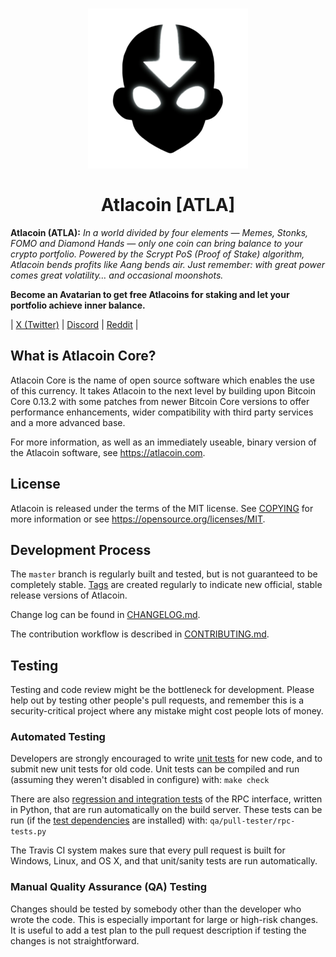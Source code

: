 <h1 align="center">
<img src="https://raw.githubusercontent.com/atlacoin/atlacoin-com/refs/heads/master/img/logo.png" alt="Atlacoin" width="256"/>
<br/><br/>
Atlacoin [ATLA]
</h1>

**Atlacoin (ATLA):** *In a world divided by four elements — Memes, Stonks, FOMO and Diamond Hands — only one coin can bring balance to your crypto portfolio. Powered by the Scrypt PoS (Proof of Stake) algorithm, Atlacoin bends profits like Aang bends air. Just remember: with great power comes great volatility… and occasional moonshots.*

**Become an Avatarian to get free Atlacoins for staking and let your portfolio achieve inner balance.**

| [X (Twitter)](https://x.com/atlacoin) | [Discord](https://dsc.gg/atlacoin) | [Reddit](https://www.reddit.com/r/atlacoin) |

What is Atlacoin Core?
----------------

Atlacoin Core is the name of open source software which enables the use of this currency. It takes Atlacoin to the next level by building upon
Bitcoin Core 0.13.2 with some patches from newer Bitcoin Core versions to offer performance enhancements, wider compatibility with third party services and a more advanced base.

For more information, as well as an immediately useable, binary version of the Atlacoin software, see https://atlacoin.com.

License
-------

Atlacoin is released under the terms of the MIT license. See [COPYING](COPYING) for more
information or see https://opensource.org/licenses/MIT.

Development Process
-------------------

The `master` branch is regularly built and tested, but is not guaranteed to be
completely stable. [Tags](https://github.com/atlacoin/atlacoin/tags) are created
regularly to indicate new official, stable release versions of Atlacoin.

Change log can be found in [CHANGELOG.md](CHANGELOG.md).

The contribution workflow is described in [CONTRIBUTING.md](CONTRIBUTING.md).


Testing
-------

Testing and code review might be the bottleneck for development. Please help out by testing
other people's pull requests, and remember this is a security-critical project where any mistake might cost people
lots of money.

### Automated Testing

Developers are strongly encouraged to write [unit tests](/doc/unit-tests.md) for new code, and to
submit new unit tests for old code. Unit tests can be compiled and run
(assuming they weren't disabled in configure) with: `make check`

There are also [regression and integration tests](/qa) of the RPC interface, written
in Python, that are run automatically on the build server.
These tests can be run (if the [test dependencies](/qa) are installed) with: `qa/pull-tester/rpc-tests.py`

The Travis CI system makes sure that every pull request is built for Windows, Linux, and OS X, and that unit/sanity tests are run automatically.

### Manual Quality Assurance (QA) Testing

Changes should be tested by somebody other than the developer who wrote the
code. This is especially important for large or high-risk changes. It is useful
to add a test plan to the pull request description if testing the changes is
not straightforward.
